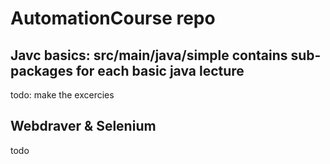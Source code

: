 # AutomationCourse repo

## Javc basics: src/main/java/simple contains sub-packages for each basic java lecture
todo: make the excercies

## Webdraver & Selenium
todo
